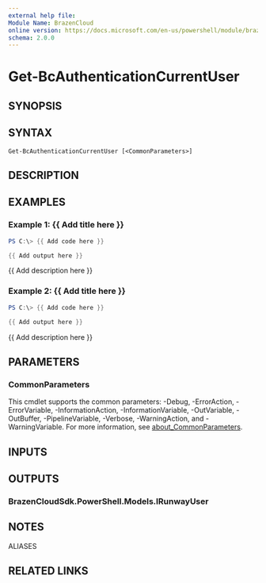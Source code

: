 ```yaml
---
external help file:
Module Name: BrazenCloud
online version: https://docs.microsoft.com/en-us/powershell/module/brazencloud/get-bcauthenticationcurrentuser
schema: 2.0.0
---
```


# Get-BcAuthenticationCurrentUser

## SYNOPSIS


## SYNTAX

```
Get-BcAuthenticationCurrentUser [<CommonParameters>]
```

## DESCRIPTION


## EXAMPLES

### Example 1: {{ Add title here }}
```powershell
PS C:\> {{ Add code here }}

{{ Add output here }}
```

{{ Add description here }}

### Example 2: {{ Add title here }}
```powershell
PS C:\> {{ Add code here }}

{{ Add output here }}
```

{{ Add description here }}

## PARAMETERS

### CommonParameters
This cmdlet supports the common parameters: -Debug, -ErrorAction, -ErrorVariable, -InformationAction, -InformationVariable, -OutVariable, -OutBuffer, -PipelineVariable, -Verbose, -WarningAction, and -WarningVariable. For more information, see [about_CommonParameters](http://go.microsoft.com/fwlink/?LinkID=113216).

## INPUTS

## OUTPUTS

### BrazenCloudSdk.PowerShell.Models.IRunwayUser

## NOTES

ALIASES

## RELATED LINKS

